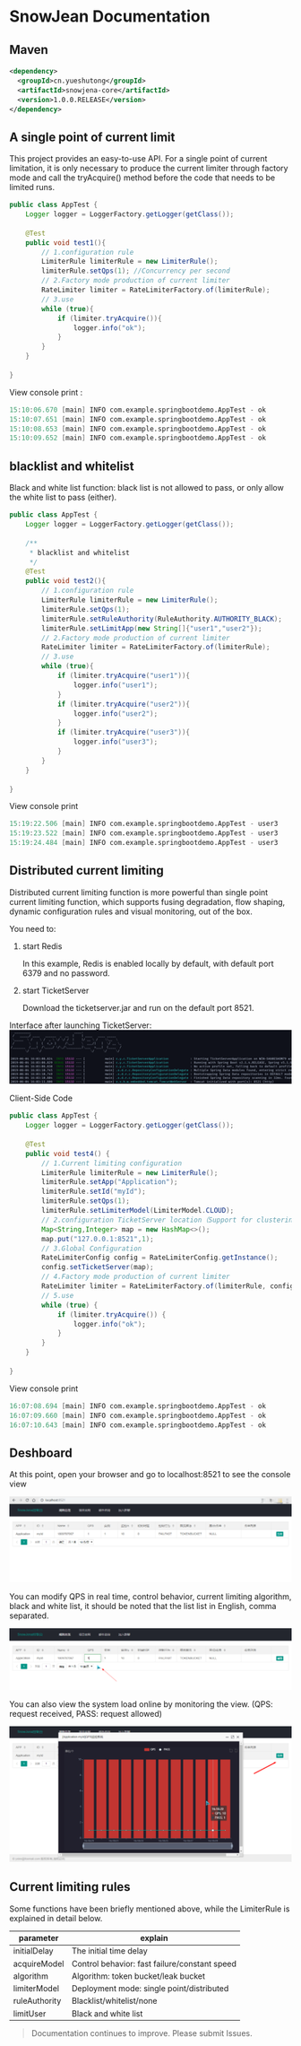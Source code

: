 # SnowJean Documentation

## Maven

```xml
<dependency>
  <groupId>cn.yueshutong</groupId>
  <artifactId>snowjena-core</artifactId>
  <version>1.0.0.RELEASE</version>
</dependency>
```

## A single point of current limit 

This project provides an easy-to-use API. For a single point of current limitation, it is only necessary to produce the current limiter through factory mode and call the tryAcquire() method before the code that needs to be limited runs. 

```java
public class AppTest {
    Logger logger = LoggerFactory.getLogger(getClass());

    @Test
    public void test1(){
        // 1.configuration rule
        LimiterRule limiterRule = new LimiterRule();
        limiterRule.setQps(1); //Concurrency per second
        // 2.Factory mode production of current limiter
        RateLimiter limiter = RateLimiterFactory.of(limiterRule);
        // 3.use
        while (true){
            if (limiter.tryAcquire()){
                logger.info("ok");
            }
        }
    }

}
```

View console print :

```verilog
15:10:06.670 [main] INFO com.example.springbootdemo.AppTest - ok
15:10:07.651 [main] INFO com.example.springbootdemo.AppTest - ok
15:10:08.653 [main] INFO com.example.springbootdemo.AppTest - ok
15:10:09.652 [main] INFO com.example.springbootdemo.AppTest - ok
```

## blacklist and whitelist 

Black and white list function: black list is not allowed to pass, or only allow the white list to pass (either). 

```java
public class AppTest {
    Logger logger = LoggerFactory.getLogger(getClass());

    /**
     * blacklist and whitelist
     */
    @Test
    public void test2(){
        // 1.configuration rule
        LimiterRule limiterRule = new LimiterRule();
        limiterRule.setQps(1);
        limiterRule.setRuleAuthority(RuleAuthority.AUTHORITY_BLACK);
        limiterRule.setLimitApp(new String[]{"user1","user2"});
        // 2.Factory mode production of current limiter
        RateLimiter limiter = RateLimiterFactory.of(limiterRule);
        // 3.use
        while (true){
            if (limiter.tryAcquire("user1")){
                logger.info("user1");
            }
            if (limiter.tryAcquire("user2")){
                logger.info("user2");
            }
            if (limiter.tryAcquire("user3")){
                logger.info("user3");
            }
        }
    }
    
}
```

View console print 

```verilog
15:19:22.506 [main] INFO com.example.springbootdemo.AppTest - user3
15:19:23.522 [main] INFO com.example.springbootdemo.AppTest - user3
15:19:24.484 [main] INFO com.example.springbootdemo.AppTest - user3
```

## Distributed current limiting

Distributed current limiting function is more powerful than single point current limiting function, which supports fusing degradation, flow shaping, dynamic configuration rules and visual monitoring, out of the box.

You need to:

1. start Redis

   In this example, Redis is enabled locally by default, with default port 6379 and no password. 

2. start TicketServer

   Download the ticketserver.jar and run on the default port 8521. 

Interface after launching TicketServer: ![1559635413548](./picture/1559635413548.png)

Client-Side Code

```java
public class AppTest {
    Logger logger = LoggerFactory.getLogger(getClass());

    @Test
    public void test4() {
        // 1.Current limiting configuration
        LimiterRule limiterRule = new LimiterRule();
        limiterRule.setApp("Application");
        limiterRule.setId("myId");
        limiterRule.setQps(1);
        limiterRule.setLimiterModel(LimiterModel.CLOUD);
        // 2.configuration TicketServer location（Support for clustering and weighting）
        Map<String,Integer> map = new HashMap<>();
        map.put("127.0.0.1:8521",1);
        // 3.Global Configuration
        RateLimiterConfig config = RateLimiterConfig.getInstance();
        config.setTicketServer(map);
        // 4.Factory mode production of current limiter
        RateLimiter limiter = RateLimiterFactory.of(limiterRule, config);
        // 5.use
        while (true) {
            if (limiter.tryAcquire()) {
                logger.info("ok");
            }
        }
    }
        
}
```

View console print 

```verilog
16:07:08.694 [main] INFO com.example.springbootdemo.AppTest - ok
16:07:09.660 [main] INFO com.example.springbootdemo.AppTest - ok
16:07:10.643 [main] INFO com.example.springbootdemo.AppTest - ok
```

## Deshboard

At this point, open your browser and go to localhost:8521 to see the console view 

![1559636053811](./picture/1559636053811.png)

You can modify QPS in real time, control behavior, current limiting algorithm, black and white list, it should be noted that the list list in English, comma separated. 

![1559636229219](./picture/1559636229219.png)

You can also view the system load online by monitoring the view. (QPS: request received, PASS: request allowed) 

![1559636333481](./picture/1559636333481.png)



## Current limiting rules 

Some functions have been briefly mentioned above, while the LimiterRule is explained in detail below. 

| parameter     | explain                                       |
| ------------- | --------------------------------------------- |
| initialDelay  | The initial time delay                        |
| acquireModel  | Control behavior: fast failure/constant speed |
| algorithm     | Algorithm: token bucket/leak bucket           |
| limiterModel  | Deployment mode: single point/distributed     |
| ruleAuthority | Blacklist/whitelist/none                      |
| limitUser      | Black and white list                          |

> Documentation continues to improve. Please submit Issues. 